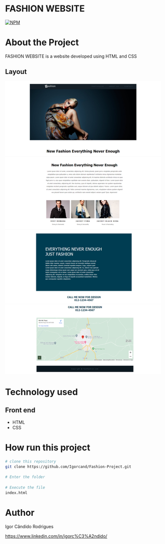 # FASHION WEBSITE
[![NPM](https://img.shields.io/npm/l/react)](https://github.com/Igorcand/Fashion-Project/blob/master/LICENSE) 

# About the Project
FASHION WEBSITE is a website developed using HTML and CSS


## Layout 
![Mobile 1](https://github.com/Igorcand/Fashion-Project/blob/master/assets/foto1.png) 
![Mobile 2](https://github.com/Igorcand/Fashion-Project/blob/master/assets/foto2.png)
![Mobile 3](https://github.com/Igorcand/Fashion-Project/blob/master/assets/foto3png.png) 
![Mobile 4](https://github.com/Igorcand/Fashion-Project/blob/master/assets/foto4.png) 


# Technology used

## Front end
- HTML  
- CSS


# How run this project

```bash
# clone this repository
git clone https://github.com/Igorcand/Fashion-Project.git

# Enter the folder 

# Execute the file 
index.html
```


# Author

Igor Cândido Rodrigues

https://www.linkedin.com/in/igorc%C3%A2ndido/
